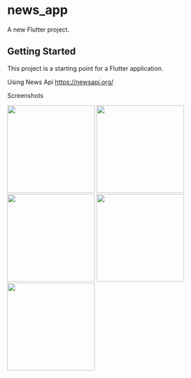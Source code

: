 # news_app

A new Flutter project.

## Getting Started

This project is a starting point for a Flutter application.

Using News Api https://newsapi.org/


Screenshots


<img src="https://github.com/user-attachments/assets/d61262f1-1440-448e-bd82-583f2402b2d3" width="200" >
<img src="https://github.com/user-attachments/assets/4f07bc95-1111-4bfd-8d26-5ec90d475416" width="200">
<img src="https://github.com/user-attachments/assets/4c165ad1-155e-442f-952a-a834cdfaa9ba" width="200">
<img src="https://github.com/user-attachments/assets/3ecf3193-54ab-4481-9241-0587eacbb192" width="200">
<img src="https://github.com/user-attachments/assets/e512ee32-ed55-4c86-a30f-5627f87ef79b" width="200">



